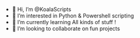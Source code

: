 - 👋 Hi, I’m @KoalaScripts
- 👀 I’m interested in Python & Powershell scripting
- 🌱 I’m currently learning All kinds of stuff !
- 💞️ I’m looking to collaborate on fun projects

<!---
KoalaScripts/KoalaScripts is a ✨ special ✨ repository because its `README.md` (this file) appears on your GitHub profile.
You can click the Preview link to take a look at your changes.
--->
